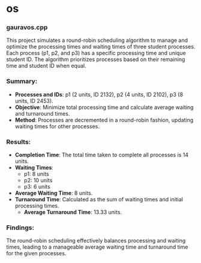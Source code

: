 # os
### gauravos.cpp
This project simulates a round-robin scheduling algorithm to manage and optimize the processing times and waiting times of three student processes. Each process (p1, p2, and p3) has a specific processing time and unique student ID. The algorithm prioritizes processes based on their remaining time and student ID when equal.

### Summary:
- **Processes and IDs**: p1 (2 units, ID 2132), p2 (4 units, ID 2102), p3 (8 units, ID 2453).
- **Objective**: Minimize total processing time and calculate average waiting and turnaround times.
- **Method**: Processes are decremented in a round-robin fashion, updating waiting times for other processes.

### Results:
- **Completion Time**: The total time taken to complete all processes is 14 units.
- **Waiting Times**: 
  - p1: 8 units
  - p2: 10 units
  - p3: 6 units
- **Average Waiting Time**: 8 units.
- **Turnaround Time**: Calculated as the sum of waiting times and initial processing times.
  - **Average Turnaround Time**: 13.33 units.

### Findings:
The round-robin scheduling effectively balances processing and waiting times, leading to a manageable average waiting time and turnaround time for the given processes.
